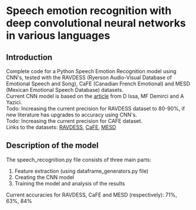 # Speech emotion recognition with deep convolutional neural networks in various languages
## Introduction
Complete code for a Python Speech Emotion Recognition model using CNN's, tested with the RAVDESS (Ryerson Audio-Visual Database of Emotional Speech and Song),
CaFE (Canadian French Emotional) and MESD (Mexican Emotional Speech Database) datasets.  
Current CNN model is based on the [article](https://www.sciencedirect.com/science/article/abs/pii/S1746809420300501) from D Issa, MF Demirci and A Yazici.  
Todo: Increasing the current precision for RAVDESS dataset to 80-90%, if new literature has upgrades to accuracy using CNN's.  
Todo: Increasing the current precision for CAFE dataset.  
Links to the datasets: [RAVDESS](https://www.kaggle.com/datasets/uwrfkaggler/ravdess-emotional-speech-audio), [CaFE](https://zenodo.org/records/1478765), [MESD](https://www.kaggle.com/datasets/saurabhshahane/mexican-emotional-speech-database-mesd)  
## Description of the model
The speech_recognition.py file consists of three main parts:  
1. Feature extraction (using dataframe_generators.py file)
2. Creating the CNN model
3. Training the model and analysis of the results

Current accuracies for RAVDESS, CaFE and MESD (respectively): 71%, 63%, 84%

